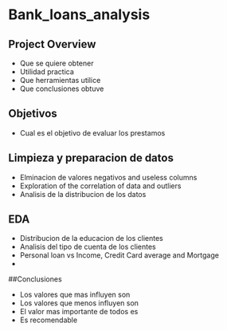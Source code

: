 # Bank_loans_analysis

## Project Overview
- Que se quiere obtener
- Utilidad practica
- Que herramientas utilice
- Que conclusiones obtuve

## Objetivos
- Cual es el objetivo de evaluar los prestamos

## Limpieza y preparacion de datos
- Elminacion de valores negativos and useless columns
- Exploration of the correlation of data and outliers
- Analisis de la distribucion de los datos

## EDA
- Distribucion de la educacion de los clientes
- Analisis del tipo de cuenta de los clientes
- Personal loan vs Income, Credit Card average and Mortgage
- 

##Conclusiones
- Los valores que mas influyen son
- Los valores que menos influyen son
- El valor mas importante de todos es
- Es recomendable
